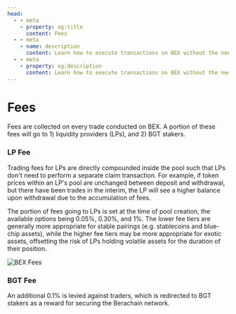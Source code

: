 ```yaml
---
head:
  - - meta
    - property: og:title
      content: Fees
  - - meta
    - name: description
      content: Learn how to execute transactions on BEX without the need for gas, using EIP-712 off-chain signing and relayer tips.
  - - meta
    - property: og:description
      content: Learn how to execute transactions on BEX without the need for gas, using EIP-712 off-chain signing and relayer tips.
---
```


# Fees

Fees are collected on every trade conducted on BEX. A portion of these fees will go to 1) liquidity providers (LPs), and 2) BGT stakers.

### LP Fee

Trading fees for LPs are directly compounded inside the pool such that LPs don't need to perform a separate claim transaction. For example, if token prices within an LP's pool are unchanged between deposit and withdrawal, but there have been trades in the interim, the LP will see a higher balance upon withdrawal due to the accumulation of fees.

The portion of fees going to LPs is set at the time of pool creation, the available options being 0.05%, 0.30%, and 1%. The lower fee tiers are generally more appropriate for stable pairings (e.g. stablecoins and blue-chip assets), while the higher fee tiers may be more appropriate for exotic assets, offsetting the risk of LPs holding volatile assets for the duration of their position.

![BEX Fees](/assets/bex-fees.png)

### BGT Fee

An additional 0.1% is levied against traders, which is redirected to BGT stakers as a reward for securing the Berachain network.
